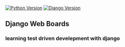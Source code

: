 
[![Python Version](https://img.shields.io/badge/python-3.6.2-brightgreen.svg)](https://python.org)
[![Django Version](https://img.shields.io/badge/django-1.11.4-brightgreen.svg)](https://djangoproject.com)
## Django Web Boards
### learning test driven develepment with django



